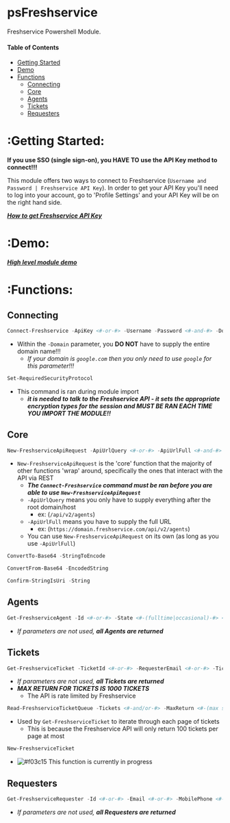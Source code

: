 # psFreshservice

Freshservice Powershell Module.



#### Table of Contents
- [Getting Started](https://github.com/oze4/psFreshservice/blob/master/README.md#getting-started)
- [Demo](https://github.com/oze4/psFreshservice/blob/master/README.md#demo)
- [Functions](https://github.com/oze4/psFreshservice/blob/master/README.md#functions)
  - [Connecting](https://github.com/oze4/psFreshservice/blob/master/README.md#connecting)
  - [Core](https://github.com/oze4/psFreshservice/blob/master/README.md#core)
  - [Agents](https://github.com/oze4/psFreshservice/blob/master/README.md#agents)
  - [Tickets](https://github.com/oze4/psFreshservice/blob/master/README.md#tickets)
  - [Requesters](https://github.com/oze4/psFreshservice/blob/master/README.md#requesters)



# :Getting Started:

**If you use SSO (single sign-on), you HAVE TO use the API Key method to connect!!!**

This module offers two ways to connect to Freshservice (`Username and Password | Freshservice API Key`). In order to get your API Key you'll need to log into your account, go to 'Profile Settings' and your API Key will be on the right hand side.

***[How to get Freshservice API Key](https://help-desk-migration.com/help/how-to-get-freshdesk-freshservice-api-key/)***



# :Demo:

***[High level module demo](https://github.com/oze4/psFreshservice/blob/master/demo/psFreshservice.MODULE-HOW-TO.ps1)***



# :Functions:

## Connecting
```` powershell
Connect-Freshservice -ApiKey <#-or-#> -Username -Password <#-and-#> -Domain
````
- Within the `-Domain` parameter, you **DO NOT** have to supply the entire domain name!!!
  - *If your domain is `google.com` then you only need to use `google` for this parameter!!!*
```` powershell
Set-RequiredSecurityProtocol
````
- This command is ran during module import
  - ***it is needed to talk to the Freshservice API - it sets the appropriate encryption types for the session and MUST BE RAN EACH TIME YOU IMPORT THE MODULE!!***



## Core
```` powershell
New-FreshserviceApiRequest -ApiUrlQuery <#-or-#> -ApiUrlFull <#-and-#> -RequestMethod -ContentType
````
- `New-FreshserviceApiRequest` is the 'core' function that the majority of other functions 'wrap' around, specifically the ones that interact with the API via REST 
  - ***The `Connect-Freshservice` command must be ran before you are able to use `New-FreshserviceApiRequest`***
  - `-ApiUrlQuery` means you only have to supply everything after the root domain/host 
    - ex: (`/api/v2/agents`)
  - `-ApiUrlFull` means you have to supply the full URL
    - ex: (`https://domain.freshservice.com/api/v2/agents`)
  - You can use `New-FreshserviceApiRequest` on its own (as long as you use `-ApiUrlFull`)
```` powershell
ConvertTo-Base64 -StringToEncode
````
```` powershell
ConvertFrom-Base64 -EncodedString
````
```` powershell
Confirm-StringIsUri -String
````



## Agents
```` powershell
Get-FreshserviceAgent -Id <#-or-#> -State <#-(fulltime|occasional)-#> <#-or-#> -Email <#-or-#> -MobilePhone <#-or-#> -WorkPhone
````
- *If parameters are not used, __all Agents are returned__*



## Tickets
```` powershell
Get-FreshserviceTicket -TicketId <#-or-#> -RequesterEmail <#-or-#> -TicketFilter <#-(all_tickets|new_my_open|monitored_by|spam|deleted)-#>
````
- *If parameters are not used, __all Tickets are returned__*
- ***MAX RETURN FOR TICKETS IS 1000 TICKETS***
  - The API is rate limited by Freshservice

```` powershell
Read-FreshserviceTicketQueue -Tickets <#-and/or-#> -MaxReturn <#-(max size is 1000)-#>
````
- Used by `Get-FreshserviceTicket` to iterate through each page of tickets
  - This is because the Freshservice API will only return 100 tickets per page at most

```` powershell
New-FreshserviceTicket
````
- ![#f03c15](https://placehold.it/15/f03c15/000000?text=+) This function is currently in progress


## Requesters
```` powershell
Get-FreshserviceRequester -Id <#-or-#> -Email <#-or-#> -MobilePhone <#-or-#> -WorkPhone
````
- *If parameters are not used, __all Requesters are returned__*
